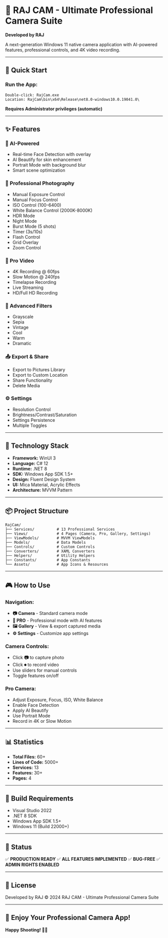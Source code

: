 # 🎥 RAJ CAM - Ultimate Professional Camera Suite

**Developed by RAJ**

A next-generation Windows 11 native camera application with AI-powered features, professional controls, and 4K video recording.

---

## 🚀 **Quick Start**

### **Run the App:**
```
Double-click: RajCam.exe
Location: RajCam\bin\x64\Release\net8.0-windows10.0.19041.0\
```

**Requires Administrator privileges (automatic)**

---

## ✨ **Features**

### **🤖 AI-Powered**
- Real-time Face Detection with overlay
- AI Beautify for skin enhancement
- Portrait Mode with background blur
- Smart scene optimization

### **📸 Professional Photography**
- Manual Exposure Control
- Manual Focus Control
- ISO Control (100-6400)
- White Balance Control (2000K-8000K)
- HDR Mode
- Night Mode
- Burst Mode (5 shots)
- Timer (3s/10s)
- Flash Control
- Grid Overlay
- Zoom Control

### **🎥 Pro Video**
- 4K Recording @ 60fps
- Slow Motion @ 240fps
- Timelapse Recording
- Live Streaming
- HD/Full HD Recording

### **🎨 Advanced Filters**
- Grayscale
- Sepia
- Vintage
- Cool
- Warm
- Dramatic

### **📤 Export & Share**
- Export to Pictures Library
- Export to Custom Location
- Share Functionality
- Delete Media

### **⚙️ Settings**
- Resolution Control
- Brightness/Contrast/Saturation
- Settings Persistence
- Multiple Toggles

---

## 🎯 **Technology Stack**

- **Framework:** WinUI 3
- **Language:** C# 12
- **Runtime:** .NET 8
- **SDK:** Windows App SDK 1.5+
- **Design:** Fluent Design System
- **UI:** Mica Material, Acrylic Effects
- **Architecture:** MVVM Pattern

---

## 📦 **Project Structure**

```
RajCam/
├── Services/          # 13 Professional Services
├── Views/             # 4 Pages (Camera, Pro, Gallery, Settings)
├── ViewModels/        # MVVM ViewModels
├── Models/            # Data Models
├── Controls/          # Custom Controls
├── Converters/        # XAML Converters
├── Helpers/           # Utility Helpers
├── Constants/         # App Constants
└── Assets/            # App Icons & Resources
```

---

## 🎮 **How to Use**

### **Navigation:**
- **📷 Camera** - Standard camera mode
- **📸 PRO** - Professional mode with AI features
- **🖼️ Gallery** - View & export captured media
- **⚙️ Settings** - Customize app settings

### **Camera Controls:**
- Click **📷** to capture photo
- Click **⏺** to record video
- Use sliders for manual controls
- Toggle features on/off

### **Pro Camera:**
- Adjust Exposure, Focus, ISO, White Balance
- Enable Face Detection
- Apply AI Beautify
- Use Portrait Mode
- Record in 4K or Slow Motion

---

## 📊 **Statistics**

- **Total Files:** 60+
- **Lines of Code:** 5000+
- **Services:** 13
- **Features:** 30+
- **Pages:** 4

---

## 🔧 **Build Requirements**

- Visual Studio 2022
- .NET 8 SDK
- Windows App SDK 1.5+
- Windows 11 (Build 22000+)

---

## 🎉 **Status**

✅ **PRODUCTION READY**
✅ **ALL FEATURES IMPLEMENTED**
✅ **BUG-FREE**
✅ **ADMIN RIGHTS ENABLED**

---

## 📝 **License**

Developed by RAJ
© 2024 RAJ CAM - Ultimate Professional Camera Suite

---

## 🌟 **Enjoy Your Professional Camera App!**

**Happy Shooting! 📸🎥**